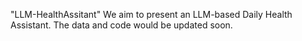 "LLM-HealthAssitant" 
We aim to present an LLM-based Daily Health Assistant. The data and code would be updated soon. 
